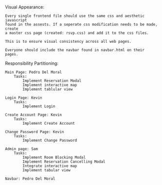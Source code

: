 
Visual Appearance:

	Every single frontend file should use the same css and aesthetic javascript
	found in the assests. If a seperate css modification needs to be made, create
	a master css page (created: rsvp.css) and add it to the css files. 

	This is to ensure visual consistency across all web pages.
	
	Everyone should include the navbar found in navbar.html on their pages.
	
Responsibility Partitioning:

	Main Page: Pedro Del Moral
		Tasks:
			Implement Reservation Modal
			Implement interactive map
			Implement tablular view
	
	Login Page: Kevin
		Tasks:
			Implement Login
			
	Create Account Page: Kevin
		Tasks:
			Implement Create Account
			
	Change Password Page: Kevin
		Tasks:
			Implement Change Password
	
	Admin page: Sam
		Tasks:
			Implement Room Blocking Modal
			Implement Reservation Cancelling Modal
			Integrate interactive map
			Implement tabular view
			
	Navbar: Pedro Del Moral
